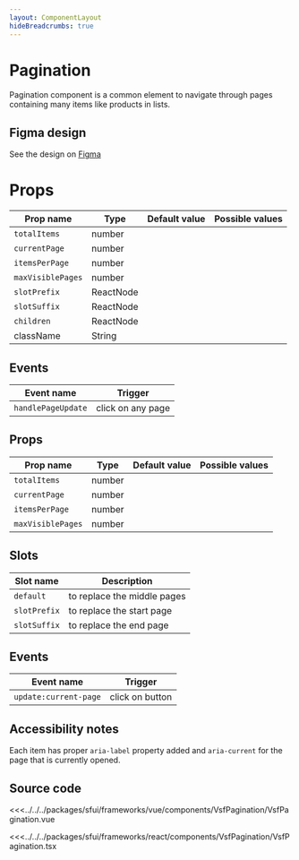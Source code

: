 ```yaml
---
layout: ComponentLayout
hideBreadcrumbs: true
---
```

# Pagination

Pagination component is a common element to navigate through pages containing many items like products in lists. 

<Generate />

## Figma design

See the design on [Figma](https://www.figma.com/file/Cx2jw34waZltkapwq7j7aT/SFUI-2-%7C-Design-Kit-(early-alpha)?node-id=13829%3A21387&t=LIzxPt9OJb9F1mXf-1)

<!-- react -->
# Props

| Prop name        | Type         | Default value | Possible values      |
|------------------|--------------|---------------|----------------------|
| `totalItems`     | number       |               |                      |
| `currentPage`    | number       |               |                      |
| `itemsPerPage`   | number       |               |                      |
| `maxVisiblePages`| number       |               |                      |
| `slotPrefix`     | ReactNode    |               |                      |
| `slotSuffix`     | ReactNode    |               |                      |
| `children`       | ReactNode    |               |                      |
| className        | String       |               |                      |


## Events

| Event name          |            Trigger             |
| ------------------- | ------------------------------ |
| `handlePageUpdate`  |      click on any page         |
<!-- end react -->

<!-- vue -->
## Props

| Prop name        | Type      | Default value | Possible values      |
|------------------|-----------|---------------|----------------------|
| `totalItems`     | number    |               |                      |
| `currentPage`    | number    |               |                      |
| `itemsPerPage`   | number    |               |                      |
| `maxVisiblePages`| number    |               |                      |


## Slots

| Slot name      |            Description            |
| -------------- | --------------------------------- |
| `default`      | to replace the middle pages       |
| `slotPrefix`   | to replace the start page         |
| `slotSuffix`   | to replace the end page           |


## Events

| Event name              |            Trigger             |
| ----------------------- | ------------------------------ |
| `update:current-page`   |      click on button           |
<!-- end vue -->

## Accessibility notes

Each item has proper `aria-label` property added and `aria-current` for the page that is currently opened. 

## Source code

<!-- vue -->
<<<../../../packages/sfui/frameworks/vue/components/VsfPagination/VsfPagination.vue
<!-- end vue -->
<!-- react -->
<<<../../../packages/sfui/frameworks/react/components/VsfPagination/VsfPagination.tsx
<!-- end react -->
